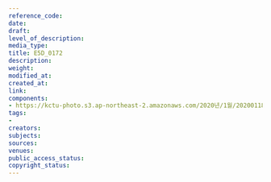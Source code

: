 ```yaml
---
reference_code: 
date: 
draft: 
level_of_description: 
media_type: 
title: E5D_0172
description: 
weight: 
modified_at: 
created_at: 
link: 
components:
- https://kctu-photo.s3.ap-northeast-2.amazonaws.com/2020년/1월/20200118_마사회+고+문중원+기수+죽음의+진상규명과+책임자+처벌을+위한+민주노총+결의대회/E5D_0172.jpg
tags:
- 
creators: 
subjects: 
sources: 
venues: 
public_access_status: 
copyright_status: 
---
```

